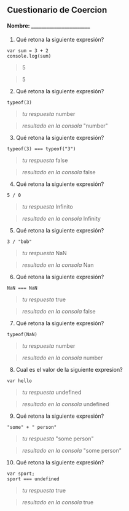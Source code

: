 ## Cuestionario de Coercion
#### Nombre: _______________________

1. Qué retona la siguiente expresión?
```
var sum = 3 + 2
console.log(sum)
``` 

> 5

> 5

2. Qué retona la siguiente expresión?
```
typeof(3)
```

> _tu respuesta_  number

> _resultado en la consola_  "number"

3. Qué retona la siguiente expresión?
```
typeof(3) === typeof("3")
```

> _tu respuesta_ false

> _resultado en la consola_ false

4. Qué retona la siguiente expresión?
```
5 / 0
```

> _tu respuesta_ Infinito

> _resultado en la consola_ Infinity

5. Qué retona la siguiente expresión?
```
3 / "bob"
```

> _tu respuesta_ NaN

> _resultado en la consola_ Nan

6. Qué retona la siguiente expresión?
```
NaN === NaN
```

> _tu respuesta_ true

> _resultado en la consola_ false

7. Qué retona la siguiente expresión?
```
typeof(NaN)
```

> _tu respuesta_ number

> _resultado en la consola_ number

8. Cual es el valor de la siguiente expresion?
```
var hello
```

> _tu respuesta_ undefined

> _resultado en la consola_ undefined

9. Qué retona la siguiente expresión?
```
"some" + " person"
```

> _tu respuesta_ "some person"

> _resultado en la consola_ "some person"

10. Qué retona la siguiente expresión?
```
var sport; 
sport === undefined
```

> _tu respuesta_ true

> _resultado en la consola_ true


